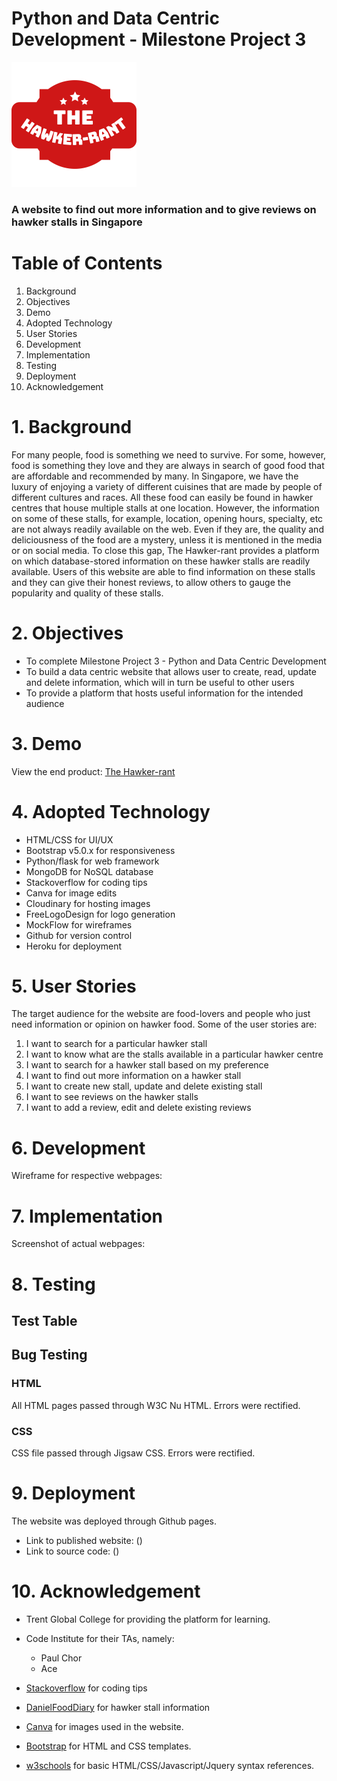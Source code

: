 # Python and Data Centric Development - Milestone Project 3

![The Hawker-rant logo](static/images/logo.png) 
### A website to find out more information and to give reviews on hawker stalls in Singapore

# Table of Contents
1. Background
2. Objectives
3. Demo
4. Adopted Technology
5. User Stories
6. Development
7. Implementation
8. Testing
9. Deployment
10. Acknowledgement

# 1. Background
For many people, food is something we need to survive. For some, however, food is something they love
and they are always in search of good food that are affordable and recommended by many.
In Singapore, we have the luxury of enjoying a variety of different cuisines that are made by people of different
cultures and races. All these food can easily be found in hawker centres that house multiple stalls at one location. 
However, the information on some of these stalls, for example, location, opening hours, specialty, etc are not always
readily available on the web. Even if they are, the quality and deliciousness of the food are a mystery, unless it 
is mentioned in the media or on social media. To close this gap, The Hawker-rant provides a platform on which database-stored 
information on these hawker stalls are readily available. Users of this website are able to find information on these
stalls and they can give their honest reviews, to allow others to gauge the popularity and quality of these stalls.

# 2. Objectives
* To complete Milestone Project 3 - Python and Data Centric Development
* To build a data centric website that allows user to create, read, update and delete information, which will in turn be useful to other users
* To provide a platform that hosts useful information for the intended audience

# 3. Demo
View the end product: [The Hawker-rant](https://farhan-thehawkerrant.herokuapp.com/)

# 4. Adopted Technology
* HTML/CSS for UI/UX
* Bootstrap v5.0.x for responsiveness
* Python/flask for web framework
* MongoDB for NoSQL database
* Stackoverflow for coding tips
* Canva for image edits
* Cloudinary for hosting images
* FreeLogoDesign for logo generation
* MockFlow for wireframes
* Github for version control
* Heroku for deployment

# 5. User Stories
The target audience for the website are food-lovers and people who just need information or opinion on hawker food. Some of the user stories are:

1. I want to search for a particular hawker stall
2. I want to know what are the stalls available in a particular hawker centre
3. I want to search for a hawker stall based on my preference
4. I want to find out more information on a hawker stall
5. I want to create new stall, update and delete existing stall
6. I want to see reviews on the hawker stalls
7. I want to add a review, edit and delete existing reviews

# 6. Development
Wireframe for respective webpages:




# 7. Implementation
Screenshot of actual webpages:



# 8. Testing

## Test Table

<!-- | Test Type | Test | Result | Error Fix |
|:---------:|:-------------:|:-------------:|:-------------:|
| Functionality | Test navbar links among all pages | All links work | NA |
| Functionality | Test links on cards in main page | All links work | NA |
| Functionality | Test API endpoints | Endpoints work as expected | NA |
| Usability | Test API endpoints that may not exist in API database, ie; local Singaporean dishes | Endpoint does not exist. No data retrieved. | Display alert message in UI. If endpoint does not exist, alert message will pop up, informing user that the dish is not found in the "library" |
| Functionality | Test appended table in calorie counter page | Table row appended from the top instead of the bottom | Targeted wrong DOM tree in JS. Rectified by specifying ID |
| Usability | Test BMI & recommended calorie intake formula. Counter checked with physical calculator. | Returns different number from physical calculator | Syntax error in code. Rectified by correcting the syntax |
| Usability | Test user input validation by entering unwanted characters and numbers in input field | Input field accepted unwanted characters and numbers | Accepted characters for input field was not defined in JS file. Rectified by defining the wanted/unwanted characters for each input field |
| Responsiveness | Test responsiveness of navbar collapse using Google Chrome inspect element | Navbar able to collapse in small screen and expand when the collapse button is clicked | NA |
| Responsiveness | Test responsiveness of images and columns using Google Chrome inspect element | Images are resized and columns are restacked | NA | -->


## Bug Testing
### HTML
All HTML pages passed through W3C Nu HTML. Errors were rectified.
    

### CSS
   CSS file passed through Jigsaw CSS. Errors were rectified.
   



# 9. Deployment
The website was deployed through Github pages.
* Link to published website: ()
* Link to source code: ()

# 10. Acknowledgement
* Trent Global College for providing the platform for learning.
* Code Institute for their TAs, namely:
  * Paul Chor
  * Ace
 
* [Stackoverflow](https://stackoverflow.com/) for coding tips
* [DanielFoodDiary](https://danielfooddiary.com/) for hawker stall information
* [Canva](https://www.canva.com/) for images used in the website.
* [Bootstrap](https://getbootstrap.com/) for HTML and CSS templates.
* [w3schools](https://www.w3schools.com/) for basic HTML/CSS/Javascript/Jquery syntax references.
